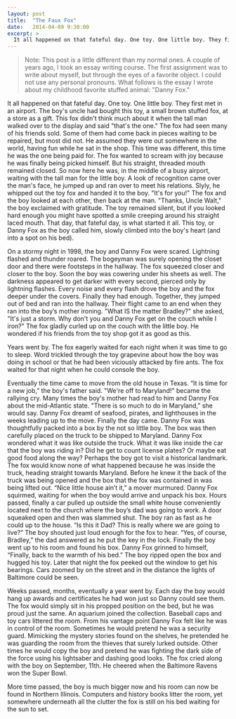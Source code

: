 ```yaml
---
layout: post
title:  "The Faux Fox"
date:   2014-04-09 9:30:00
excerpt: >
  It all happened on that fateful day. One toy. One little boy. They first met in an airport. The boy's uncle had bought this toy, a small brown stuffed fox, at a store as a gift. This fox didn't think much about it when the tall man walked over to the display and said "that's the one." The fox had seen many of his friends sold. Some of them had come back in pieces waiting to be repaired, but most did not. He assumed they were out somewhere in the world, having fun while he sat in the shop. This time was different, this time he was the one being paid for.
---
```

> Note: This post is a little different than my normal ones. A couple of years ago, I took an essay writing course. The first assignment was to write about myself, but through the eyes of a favorite object. I could not use any personal pronouns. What follows is the essay I wrote about my childhood favorite stuffed animal: "Danny Fox."

It all happened on that fateful day. One toy. One little boy. They first met in an airport. The boy's uncle had bought this toy, a small brown stuffed fox, at a store as a gift. This fox didn't think much about it when the tall man walked over to the display and said "that's the one." The fox had seen many of his friends sold. Some of them had come back in pieces waiting to be repaired, but most did not. He assumed they were out somewhere in the world, having fun while he sat in the shop. This time was different, this time he was the one being paid for. The fox wanted to scream with joy because he was finally being picked himself. But his straight, threaded mouth remained closed. So now here he was, in the middle of a busy airport, waiting with the tall man for the little boy. A look of recognition came over the man's face, he jumped up and ran over to meet his relations. Slyly, he whipped out the toy fox and handed it to the boy. "It's for you!" The fox and the boy looked at each other, then back at the man. "Thanks, Uncle Walt," the boy exclaimed with gratitude. The toy remained silent, but if you looked hard enough you might have spotted a smile creeping around his straight laced mouth. That day, that fateful day, is what started it all. This toy, or Danny Fox as the boy called him, slowly climbed into the boy's heart (and into a spot on his bed).

On a stormy night in 1998, the boy and Danny Fox were scared. Lightning flashed and thunder roared. The bogeyman was surely opening the closet door and there were footsteps in the hallway. The fox squeezed closer and closer to the boy. Soon the boy was cowering under his sheets as well. The darkness appeared to get darker with every second, pierced only by lightning flashes. Every noise and every flash drove the boy and the fox deeper under the covers. Finally they had enough. Together, they jumped out of bed and ran into the hallway. Their flight came to an end when they ran into the boy’s mother ironing. "What IS the matter Bradley?" she asked, "It's just a storm. Why don't you and Danny Fox get on the couch while I iron?" The fox gladly curled up on the couch with the little boy. He wondered if his friends from the toy shop got it as good as this.

Years went by. The fox eagerly waited for each night when it was time to go to sleep. Word trickled through the toy grapevine about how the boy was doing in school or that he had been viciously attacked by fire ants. The fox waited for that night when he could console the boy.

Eventually the time came to move from the old house in Texas. “It is time for a new job,” the boy's father said. "We're off to Maryland!" became the rallying cry. Many times the boy's mother had read to him and Danny Fox about the mid-Atlantic state. "There is so much to do in Maryland," she would say. Danny Fox dreamt of seafood, pirates, and lighthouses in the weeks leading up to the move. Finally the day came. Danny Fox was thoughtfully packed into a box by the not so little boy. The box was then carefully placed on the truck to be shipped to Maryland. Danny Fox wondered what it was like outside the truck. What it was like inside the car that the boy was riding in? Did he get to count license plates? Or maybe eat good food along the way? Perhaps the boy got to visit a historical landmark. The fox would know none of what happened because he was inside the truck, heading straight towards Maryland. Before he knew it the back of the truck was being opened and the box that the fox was contained in was being lifted out. “Nice little house ain’t it,” a mover murmured. Danny Fox squirmed, waiting for when the boy would arrive and unpack his box. Hours passed, finally a car pulled up outside the small white house conveniently located next to the church where the boy’s dad was going to work. A door squeaked open and then was slammed shut. The boy ran as fast as he could up to the house. “Is this it Dad? This is really where we are going to live?” The boy shouted just loud enough for the fox to hear. “Yes, of course, Bradley,” the dad answered as he put the key in the lock. Finally the boy went up to his room and found his box. Danny Fox grinned to himself, “Finally, back to the warmth of his bed.” The boy ripped open the box and hugged his toy. Later that night the fox peeked out the window to get his bearings. Cars zoomed by on the street and in the distance the lights of Baltimore could be seen.

Weeks passed, months, eventually a year went by. Each day the boy would hang up awards and certificates he had won just so Danny could see them. The fox would simply sit in his propped position on the bed, but he was proud just the same. An aquarium joined the collection. Baseball caps and toy cars littered the room. From his vantage point Danny Fox felt like he was in control of the room. Sometimes he would pretend he was a security guard. Mimicking the mystery stories found on the shelves, he pretended he was guarding the room from the thieves that surely lurked outside. Other times he would copy the boy and pretend he was fighting the dark side of the force using his lightsaber and dashing good looks. The fox cried along with the boy on September, 11th. He cheered when the Baltimore Ravens won the Super Bowl.

More time passed, the boy is much bigger now and his room can now be found in Northern Illinois. Computers and history books litter the room, yet somewhere underneath all the clutter the fox is still on his bed waiting for the sun to set.

